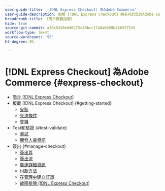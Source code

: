 ```yaml
---
user-guide-title: '[!DNL Express Checkout] 為Adobe Commerce'
user-guide-description: 瞭解 [!DNL Express Checkout] 將有利於您的Adobe Commerce實例以及如何成功安裝並設定擴展。
breadcrumb-title: 《商戶服務指南》
hide: true
source-git-commit: af8c5288e6d6275c40bcc17a0ab809b4663f7535
workflow-type: tm+mt
source-wordcount: '55'
ht-degree: 0%

---
```



# [!DNL Express Checkout] 為Adobe Commerce {#express-checkout}

- [簡介 [!DNL Express Checkout]](overview.md)
- 板載 [!DNL Express Checkout] {#getting-started}
   - [安裝](install.md)
   - [先決條件](prerequisites.md)
   - [登機](onboarding.md)
- Test和驗證 {#test-validate}
   - [測試](testing.md)
   - [開發人員資訊](developer.md)
- 簽出 {#manage-checkout}
   - [簽出頁](checkout-page.md)
   - [簽出流](checkout-flow.md)
   - [裝運詳細資訊](shipping-details.md)
   - [付款方法](payment-methods.md)
   - [在管理中建立訂單](create-order-admin.md)
   - [故障排除 [!DNL Express Checkout]](troubleshooting.md)

